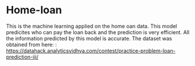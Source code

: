 # Home-loan
This is the machine learning applied on the home oan data. This model predicites who can pay the loan back and the prediction is very efficient.
All the information predicted by this model is accurate.
The dataset was obtained from here: : https://datahack.analyticsvidhya.com/contest/practice-problem-loan-prediction-iii/
